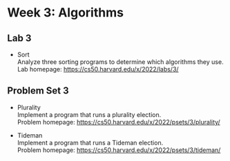 # Week 3: Algorithms

## Lab 3
- Sort<br>
Analyze three sorting programs to determine which algorithms they use.<br>
Lab homepage: https://cs50.harvard.edu/x/2022/labs/3/

## Problem Set 3
- Plurality<br>
Implement a program that runs a plurality election.<br>
Problem homepage: https://cs50.harvard.edu/x/2022/psets/3/plurality/

- Tideman<br>
Implement a program that runs a Tideman election.<br>
Problem homepage: https://cs50.harvard.edu/x/2022/psets/3/tideman/
